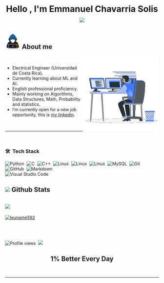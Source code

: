 
<h1 align="center"><b>Hello , I'm Emmanuel Chavarria Solis </b><img src="https://media.giphy.com/media/hvRJCLFzcasrR4ia7z/giphy.gif" width="35"></h1>

## <picture><img src = "https://github.com/0xAbdulKhalid/0xAbdulKhalid/raw/main/assets/mdImages/about_me.gif" width = 50px></picture> **About me**

<picture> <img align="right" src="https://github.com/0xAbdulKhalid/0xAbdulKhalid/raw/main/assets/mdImages/Right_Side.gif" width = 250px></picture>

<br>

- Electrical Engineer (Universidad de Costa Rica).
- Currently learning about ML and AI.
- English professional proficiency.
- Mainly working on Algorithms, Data Structures, Math, Probability and statistics.
- I’m currently open for a new job opportunity, this is [my linkedin](https://www.linkedin.com/in/leuname592/).
<br />

---

<br>

### 🛠 &nbsp;Tech Stack

![Python](https://img.shields.io/badge/-Python-ffd343?style=flat&logo=python)&nbsp;
![C](https://img.shields.io/badge/-C-eb5e4b?style=flat&logo=C&logoColor=A8B9CC)&nbsp;
![C++](https://img.shields.io/badge/-C++-7d93b0?style=flat&logo=C%2B%2B&logoColor=00599C)&nbsp;
![Linux](https://img.shields.io/badge/-Linux-f0e6e1?style=flat&logo=linux)&nbsp;
![Linux](https://img.shields.io/badge/-Linux-000000?style=flat&logo=linux)&nbsp;
![Linux](https://img.shields.io/badge/-Linux-f0e6e1?style=flat&logo=linux&logoColor=000000)&nbsp;
![MySQL](https://img.shields.io/badge/-MySQL-f29111?style=flat&logo=mysql)&nbsp;
![Git](https://img.shields.io/badge/-Git-f0e6e1?style=flat&logo=git)&nbsp;
![GitHub](https://img.shields.io/badge/-GitHub-000000?style=flat&logo=github)&nbsp;
![Markdown](https://img.shields.io/badge/-Markdown-8bd9a2?style=flat&logo=markdown)\
![Visual Studio Code](https://img.shields.io/badge/-Visual%20Studio%20Code-de87c4?style=flat&logo=visual-studio-code&logoColor=007ACC)&nbsp;


## <img src="https://media.giphy.com/media/iY8CRBdQXODJSCERIr/giphy.gif" width="35"><b> Github Stats </b>
<br>

<div align="justify">

<a href="https://github.com/leuname592/">
  <img src="https://github-readme-stats.vercel.app/api?username=leuname592&include_all_commits=true&count_private=true&show_icons=true&line_height=20&title_color=7A7ADB&icon_color=2234AE&text_color=D3D3D3&bg_color=0,000000,130F40" width="450"/>
  <br>
  <br> 
  <img src="https://github-readme-stats.vercel.app/api/top-langs?username=leuname592&show_icons=true&locale=en&layout=compact&line_height=20&title_color=7A7ADB&icon_color=2234AE&text_color=D3D3D3&bg_color=0,000000,130F40" width="375"  alt="leuname592"/>
</a>
</div>
<br>
<br>
<br>

![Profile views](https://komarev.com/ghpvc/?username=leuname592&style=flat-square)&nbsp;
<img src="https://user-images.githubusercontent.com/73097560/115834477-dbab4500-a447-11eb-908a-139a6edaec5c.gif">
<br>

<div align='center'>

## <b>1% Better Every Day</b>

</div>
<br>

---

<br>
